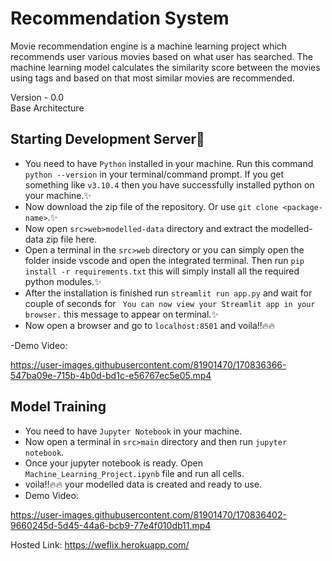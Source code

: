 # Recommendation System

Movie recommendation engine is a machine learning project which recommends user various movies based on what user has searched. The machine learning model calculates the similarity score between the movies using tags and based on that most similar movies are recommended.

Version - 0.0  
Base Architecture

## Starting Development Server:rocket:

- You need to have `Python` installed in your machine. Run this command `python --version` in your terminal/command prompt. If you get something like `v3.10.4` then you have successfully installed python on your machine.:sparkles:
- Now download the zip file of the repository. Or use `git clone <package-name>`.:sparkles:
- Now open `src>web>modelled-data` directory and extract the modelled-data zip file here.
- Open a terminal in the `src>web` directory or you can simply open the folder inside vscode and open the integrated terminal. Then run `pip install -r requirements.txt` this will simply install all the required python modules.:sparkles:
- After the installation is finished run `streamlit run app.py` and wait for couple of seconds for ` You can now view your Streamlit app in your browser.` this message to appear on terminal.:sparkles:
- Now open a browser and go to `localhost:8501` and voila!!:fire::fire:


-Demo Video:



https://user-images.githubusercontent.com/81901470/170836366-547ba09e-715b-4b0d-bd1c-e56767ec5e05.mp4



## Model Training

- You need to have `Jupyter Notebook` in your machine.
- Now open a terminal in `src>main` directory and then run `jupyter notebook`.
- Once your jupyter notebook is ready. Open `Machine_Learning_Project.ipynb` file and run all cells.
- voila!!:fire::fire: your modelled data is created and ready to use.
- Demo Video:


https://user-images.githubusercontent.com/81901470/170836402-9660245d-5d45-44a6-bcb9-77e4f010db11.mp4



Hosted Link: https://weflix.herokuapp.com/
